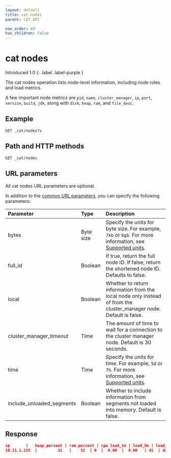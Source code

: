 ```yaml
---
layout: default
title: cat nodes
parent: CAT API

nav_order: 40
has_children: false
---
```


# cat nodes
Introduced 1.0
{: .label .label-purple }

The cat nodes operation lists node-level information, including node roles and load metrics.

A few important node metrics are `pid`, `name`, `cluster_manager`, `ip`, `port`, `version`, `build`, `jdk`, along with `disk`, `heap`, `ram`, and `file_desc`.

## Example

```
GET _cat/nodes?v
```

## Path and HTTP methods

```
GET _cat/nodes
```

## URL parameters

All cat nodes URL parameters are optional.

In addition to the [common URL parameters]({{site.url}}{{site.baseurl}}/api-reference/cat/index), you can specify the following parameters:

Parameter | Type | Description
:--- | :--- | :---
bytes | Byte size | Specify the units for byte size. For example, `7kb` or `6gb`. For more information, see [Supported units]({{site.url}}{{site.baseurl}}/opensearch/units/).
full_id | Boolean | If true, return the full node ID. If false, return the shortened node ID. Defaults to false.
local | Boolean | Whether to return information from the local node only instead of from the cluster_manager node. Default is false.
cluster_manager_timeout | Time | The amount of time to wait for a connection to the cluster manager node. Default is 30 seconds.
time | Time | Specify the units for time. For example, `5d` or `7h`. For more information, see [Supported units]({{site.url}}{{site.baseurl}}/opensearch/units/).
include_unloaded_segments | Boolean | Whether to include information from segments not loaded into memory. Default is false.


## Response

```json
ip       |   heap.percent | ram.percent | cpu load_1m | load_5m | load_15m | node.role | node.roles |     master |  name
10.11.1.225  |         31   |    32  | 0  |  0.00  |  0.00   | di  | data,ingest,ml  | - |  data-e5b89ad7
```
